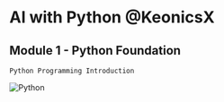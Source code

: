 # AI with Python @KeonicsX

## Module 1 - Python Foundation

```
Python Programming Introduction
```
![Python](https://www.freecodecamp.org/news/content/images/2020/05/Python-language.png)
